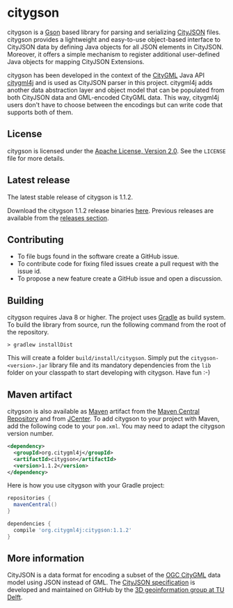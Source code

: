 # citygson
citygson is a [Gson](https://github.com/google/gson) based library for parsing and serializing [CityJSON](http://www.cityjson.org/) files. citygson provides a lightweight and easy-to-use object-based interface to CityJSON data by defining Java objects for all JSON elements in CityJSON. Moreover, it offers a simple mechanism to register additional user-defined Java objects for mapping CityJSON Extensions.

citygson has been developed in the context of the [CityGML](http://www.opengeospatial.org/standards/citygml) Java API [citygml4j](https://github.com/citygml4j/citygml4j) and is used as CityJSON parser in this project. citygml4j adds another data abstraction layer and object model that can be populated from both CityJSON data and GML-encoded CityGML data. This way, citygml4j users don't have to choose between the encodings but can write code that supports both of them. 

License
-------
citygson is licensed under the [Apache License, Version 2.0](http://www.apache.org/licenses/LICENSE-2.0). See the `LICENSE` file for more details.

Latest release
--------------
The latest stable release of citygson is 1.1.2.

Download the citygson 1.1.2 release binaries [here](https://github.com/citygml4j/citygson/releases/download/v1.1.2/citygson-1.1.2.zip). Previous releases are available from the [releases section](https://github.com/citygml4j/citygson/releases).

Contributing
------------
* To file bugs found in the software create a GitHub issue.
* To contribute code for fixing filed issues create a pull request with the issue id.
* To propose a new feature create a GitHub issue and open a discussion.

Building
--------
citygson requires Java 8 or higher. The project uses [Gradle](https://gradle.org/) as build system. To build the library from source, run the following command from the root of the repository. 

    > gradlew installDist

This will create a folder `build/install/citygson`. Simply put the `citygson-<version>.jar` library file and its mandatory dependencies from the `lib` folder on your classpath to start developing with citygson. Have fun :-)

Maven artifact
--------------
citygson is also available as [Maven](http://maven.apache.org/) artifact from the [Maven Central Repository](https://search.maven.org/search?q=a:citygson) and from [JCenter](https://bintray.com/bintray/jcenter). To add citygson  to your project with Maven, add the following code to your `pom.xml`. You may need to adapt the citygson version number.

```xml
<dependency>
  <groupId>org.citygml4j</groupId>
  <artifactId>citygson</artifactId>
  <version>1.1.2</version>
</dependency>
```

Here is how you use citygson with your Gradle project:

```gradle
repositories {
  mavenCentral()
}

dependencies {
  compile 'org.citygml4j:citygson:1.1.2'
}
```

More information
----------------
CityJSON is a data format for encoding a subset of the [OGC CityGML](http://www.opengeospatial.org/standards/citygml) data model using JSON instead of GML. The [CityJSON specification](https://github.com/tudelft3d/cityjson) is developed and maintained on GitHub by the [3D geoinformation group at TU Delft](https://3d.bk.tudelft.nl/). 
